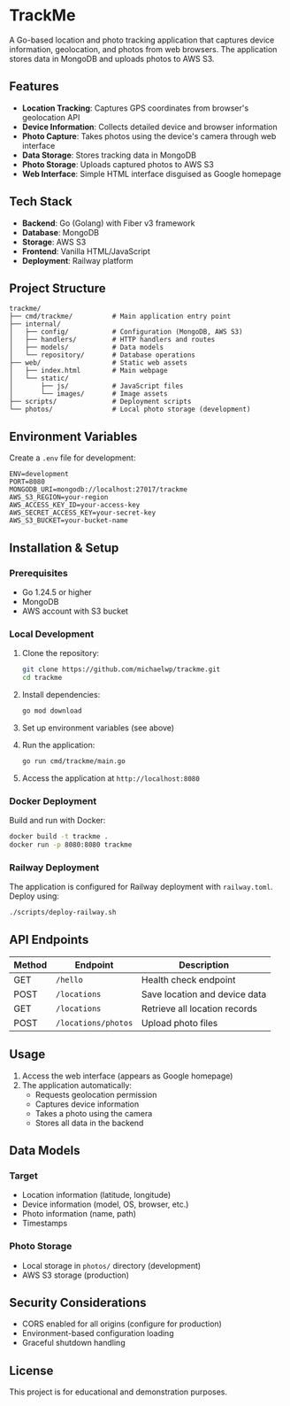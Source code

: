 # TrackMe

A Go-based location and photo tracking application that captures device information, geolocation, and photos from web browsers. The application stores data in MongoDB and uploads photos to AWS S3.

## Features

- **Location Tracking**: Captures GPS coordinates from browser's geolocation API
- **Device Information**: Collects detailed device and browser information
- **Photo Capture**: Takes photos using the device's camera through web interface
- **Data Storage**: Stores tracking data in MongoDB
- **Photo Storage**: Uploads captured photos to AWS S3
- **Web Interface**: Simple HTML interface disguised as Google homepage

## Tech Stack

- **Backend**: Go (Golang) with Fiber v3 framework
- **Database**: MongoDB
- **Storage**: AWS S3
- **Frontend**: Vanilla HTML/JavaScript
- **Deployment**: Railway platform

## Project Structure

```
trackme/
├── cmd/trackme/          # Main application entry point
├── internal/
│   ├── config/           # Configuration (MongoDB, AWS S3)
│   ├── handlers/         # HTTP handlers and routes
│   ├── models/           # Data models
│   └── repository/       # Database operations
├── web/                  # Static web assets
│   ├── index.html        # Main webpage
│   └── static/
│       ├── js/           # JavaScript files
│       └── images/       # Image assets
├── scripts/              # Deployment scripts
└── photos/               # Local photo storage (development)
```

## Environment Variables

Create a `.env` file for development:

```env
ENV=development
PORT=8080
MONGODB_URI=mongodb://localhost:27017/trackme
AWS_S3_REGION=your-region
AWS_ACCESS_KEY_ID=your-access-key
AWS_SECRET_ACCESS_KEY=your-secret-key
AWS_S3_BUCKET=your-bucket-name
```

## Installation & Setup

### Prerequisites
- Go 1.24.5 or higher
- MongoDB
- AWS account with S3 bucket

### Local Development

1. Clone the repository:
   ```bash
   git clone https://github.com/michaelwp/trackme.git
   cd trackme
   ```

2. Install dependencies:
   ```bash
   go mod download
   ```

3. Set up environment variables (see above)

4. Run the application:
   ```bash
   go run cmd/trackme/main.go
   ```

5. Access the application at `http://localhost:8080`

### Docker Deployment

Build and run with Docker:
```bash
docker build -t trackme .
docker run -p 8080:8080 trackme
```

### Railway Deployment

The application is configured for Railway deployment with `railway.toml`. Deploy using:
```bash
./scripts/deploy-railway.sh
```

## API Endpoints

| Method | Endpoint | Description |
|--------|----------|-------------|
| GET | `/hello` | Health check endpoint |
| POST | `/locations` | Save location and device data |
| GET | `/locations` | Retrieve all location records |
| POST | `/locations/photos` | Upload photo files |

## Usage

1. Access the web interface (appears as Google homepage)
2. The application automatically:
   - Requests geolocation permission
   - Captures device information
   - Takes a photo using the camera
   - Stores all data in the backend

## Data Models

### Target
- Location information (latitude, longitude)
- Device information (model, OS, browser, etc.)
- Photo information (name, path)
- Timestamps

### Photo Storage
- Local storage in `photos/` directory (development)
- AWS S3 storage (production)

## Security Considerations

- CORS enabled for all origins (configure for production)
- Environment-based configuration loading
- Graceful shutdown handling

## License

This project is for educational and demonstration purposes.